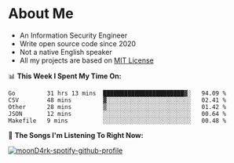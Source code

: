 # About Me

- An Information Security Engineer
- Write open source code since 2020
- Not a native English speaker
- All my projects are based on [MIT License](https://opensource.org/licenses/MIT)

📊 **This Week I Spent My Time On:**
<!--START_SECTION:waka-->
```text
Go         31 hrs 13 mins  ███████████████████████▓░   94.09 % 
CSV        48 mins         ▓░░░░░░░░░░░░░░░░░░░░░░░░   02.41 % 
Other      28 mins         ▒░░░░░░░░░░░░░░░░░░░░░░░░   01.42 % 
JSON       12 mins         ░░░░░░░░░░░░░░░░░░░░░░░░░   00.64 % 
Makefile   9 mins          ░░░░░░░░░░░░░░░░░░░░░░░░░   00.48 % 
```
<!--END_SECTION:waka-->

🎵 **The Songs I'm Listening To Right Now:**

[![moonD4rk-spotify-github-profile](https://spotify-github-profile.vercel.app/api/view?uid=iftr63d5ost38g0o26wcjzd8k&cover_image=true&theme=novatorem)](https://spotify-github-profile.vercel.app/api/view?uid=iftr63d5ost38g0o26wcjzd8k&redirect=true)
